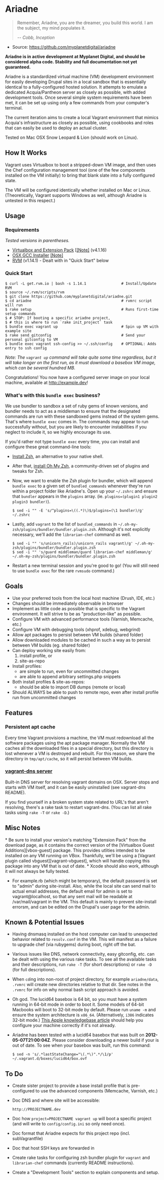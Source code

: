 Ariadne
=======

> Remember, Ariadne, you are the dreamer, you build this world. I am the
> subject, my mind populates it.
>
> *-- Cobb, Inception*

* Source: https://github.com/myplanetdigital/ariadne

**Ariadne is in active development at Myplanet Digital, and should be
considered alpha code. Stability and full documentation not yet
guaranteed.**

Ariadne is a standardized virtual machine (VM) development environment
for easily developing Drupal sites in a local sandbox that is
essentially identical to a fully-configured hosted solution. It attempts
to emulate a dedicated Acquia/Pantheon server as closely as possible,
with added development tools. Once several simple system requirements
have been met, it can be set up using only a few commands from your
computer's terminal.

The current iteration aims to create a local Vagrant environment that mimics Acquia's
infrastructure as closely as possible, using cookbooks and roles that can easily be
used to deploy an actual cluster.

Tested on Mac OSX Snow Leopard & Lion (should work on Linux).

How It Works
------------

Vagrant uses Virtualbox to boot a stripped-down VM image, and then uses
the Chef configuration management tool (one of the few components
installed on the VM initially) to bring that blank slate into a fully
configured state.

The VM will be configured identically whether installed on Mac or Linux.
(Theoretically, Vagrant supports Windows as well, although Ariadne
is untested in this respect.)

Usage
-----

### Requirements

*Tested versions in parentheses.*

* [Virtualbox and Extension Pack][vbox-downloads] [[[Note]](#note-vbox) (v4.1.16)
* [OSX GCC Installer][about-osx-gcc-installer] [[Note]](#note-gcc-installer)
* [RVM][about-rvm] (v1.14.1) - Dealt with in "Quick Start" below

### Quick Start

    $ curl -L get.rvm.io | bash -s 1.14.1                # Install/Update RVM
    $ source ~/.rvm/scripts/rvm
    $ git clone https://github.com/myplanetdigital/ariadne.git
    $ cd ariadne                                         # rvmrc script will run
    $ rake setup                                         # Runs first-time setup commands
    $ # STOP: If booting a specific ariadne project,
    $ # this is where to run `rake init_project` task
    $ bundle exec vagrant up                             # Spin up VM with example site
    $ rake send_gitconfig                                # Send your personal gitconfig to VM 
    $ bundle exec vagrant ssh-config >> ~/.ssh/config    # OPTIONAL: Adds entry to ssh config

*Note: The `vagrant up` command will take quite some time regardless, but it
will take longer on the first run, as it must download a basebox VM
image, which can be several hundred MB.*

Congratulations! You now have a configured server image on your local
machine, available at http://example.dev!

### What's with this `bundle exec` business?

We use bundler to sandbox a set of ruby gems of known versions, and
bundler needs to act as a middleman to ensure that the designated
commands are run with these sandboxed gems instead of the system gems.
That's where `bundle exec` comes in. The commands may appear to run
successfully without, but you are likely to encounter instabilities if
you neglect to include it, so we highly encourage its use.

If you'd rather not type `bundle exec` every time, you can install and
configure these great command-line tools:

* [Install Zsh][install-zsh], an alternative to your native shell.
* After that, [install Oh My Zsh][install-oh-my-zsh], a community-driven
  set of plugins and tweaks for Zsh.
* Now, we want to enable the Zsh plugin for bundler, which will append
  `bundle exec` to a given set of `bundled_commands` whenever they're
run within a project folder like Ariadne's. Open up your `~/.zshrc` and
ensure that `bundler` appears in the `plugins` array. (ie.
`plugins=(plugin1 plugin2 plugin3 bundler)`).

    ```
    $ sed -i "" -E 's/^plugins=\((.*)\)$/plugins=(\1 bundler)/g' ~/.zshrc
    ```

* Lastly, add `vagrant` to the list of `bundled_commands` in
  `~/.oh-my-zsh/plugins/bundler/bundler.plugin.zsh`. Although it's not
explicitly necessary, we'll add the `librarian-chef` command as well.

    ```
    $ sed -i "" 's/unicorn_rails)/unicorn_rails vagrant)/g' ~/.oh-my-zsh/plugins/bundler/bundler.plugin.zsh
    $ sed -i "" 's/guard middleman/guard librarian-chef middleman/g' ~/.oh-my-zsh/plugins/bundler/bundler.plugin.zsh
    ```

* Restart a new terminal session and you're good to go! (You will still
  need to use `bundle exec` for the rare `rvmsudo` command.)

Goals
-----

 * Use your preferred tools from the local host machine
   (Drush, IDE, etc.)
 * Changes should be immediately observable in browser
 * Implement as little code as possible that is specific to the
   Vagrant environment. It will strive to be as "production-like" as
   possible.
 * Configure VM with advanced performance tools (Varnish,
   Memcache, etc.)
 * Configure VM with debugging tools (xhprof, xdebug, webgrind)
 * Allow apt packages to persist between VM builds (shared folder)
 * Allow downloaded modules to be cached in such a way as to persist
   between VM builds (eg. shared folder)
 * Can deploy working site easily from:
    1) install profile, or
    2) site-as-repo
 * Install profiles:
    * are simple to run, even for uncommitted changes
    * are able to append arbitrary settings.php snippets
 * Both install profiles & site-as-repos:
    * should be able to import DB dumps (remote or local)
 * Should ALWAYS be able to push to remote repo, even after install
   profile run from uncommitted changes

Features
--------

### Persistent apt cache

Every time Vagrant provisions a machine, the VM must redownload all the
software packages using the apt package manager. Normally the VM caches
all the downloaded files in a special directory, but this directory is lost
whenever a VM is destroyed and rebuilt. For this reason, we share the
directory in `tmp/apt/cache`, so it will persist between VM builds.

### [vagrant-dns server][vagrant-dns]

Built-in DNS server for resolving vagrant domains on OSX. Server stops
and starts with VM itself, and it can be easily uninstalled (see
vagrant-dns README).

If you find yourself in a broken system state related to URL's that
aren't resolving, there's a rake task to restart vagrant-dns. (You can
list all rake tasks using `rake -T` or `rake -D`.)

Misc Notes
----------

<a name="note-vbox" />
* Be sure to install your version's matching "Extension Pack" from the
download page, as it contains the correct version of the
[Virtualbox Guest Additions][vbox-guest] package. This provides utlities
intended to be installed on any VM running on VBox. Thankfully, we'll be
using a [Vagrant plugin called vbguest][vagrant-vbguest], which will
handle copying this package into any VM that is out of date.

<a name="note-gcc-installer" />
* Xcode should also work, although it will not always be fully tested.

* For example.rb (which might be temporary), the default password is set
to "admin" during site-install. Also, while the local site can send mail
to actual email addresses, the default email for admin is set to
vagrant@localhost, so that any sent mail will be readable at /var/mail/vagrant
in the VM. This default is mainly to prevent site-install errorsm, and
can be edited on the Drupal's user page for the admin.

Known & Potential Issues
------------------------

* Having dnsmasq installed on the host computer can lead to unexpected
  behavior related to `resolv.conf` in the VM. This will manifest as a
  failure to upgrade chef (via rubygems) during boot, right off the bat.
* Various issues like DNS, network connectivity, easy gitconfig, etc.
  can be dealt with using the various rake tasks. To see all the
available tasks and their descriptions, run `rake -T` (for short
descriptions) or `rake -D` (for full descriptions).
* When `cd`ing into non-root of project directory, for example
  `ariadne/data`, `.rvmrc` will create new directories relative to that
dir. See notes in the `.rvmrc` for info on why normal bash script
approach is avoided.
* Oh god. The lucid64 basebox is 64 bit, so you must have a system
  running in 64-bit mode in order to boot it. Some models of 64-bit
Macbooks will boot to 32-bit mode by default. Please run `uname -m` and
ensure the system architecture is `x86_64`. (Alternatively, `i386`
indicates 32-bit mode.) [This Apple knowledgebase
article][apple-sys-arch] should help you configure your machine
correctly if it's not already.
* Ariadne has been tested with a lucid64 basebox that was built on
  **2012-05-07T21:00:04Z**. Please consider downloading a newer build if
your is out of date. To see when your basebox was built, run this
command:

    ```
    $ sed -n 's/.*lastStateChange="\(.*\)".*/\1/p' ~/.vagrant.d/boxes/lucid64/box.ovf
    ```

To Do
-----

* Create sister project to provide a base install profile that is
  pre-configured to use the advanced components (Memcache, Varnish,
  etc.)
* Doc DNS and where site will be accessible:

    ```
    http://PROJECTNAME.dev
    ```

* Doc how `project=PROJECTNAME vagrant up` will boot a specific
  project (and will write to `config/config.ini` so only need once).
* Doc format that Ariadne expects for this project repo (incl.
  subVagrantfile)
* Doc that host SSH keys are forwarded in
* Create rake tasks for configuring zsh bundler plugin for `vagrant` and
  `librarian-chef` commands (currently README instructions).
* Create a "Development Tools" section to explain components and setup.

   [condel]:                  https://github.com/myplanetdigital/condel
   [CD-summary]:              http://continuousdelivery.com/2010/02/continuous-delivery/
   [about-rvm]:               https://rvm.io/
   [about-vagrant]:           http://vagrantup.com/                                              
   [about-cap]:               https://github.com/capistrano/capistrano/wiki                      
   [about-vagrant-kick]:      https://github.com/arioch/vagrant-kick#readme                      
   [install-rvm]:             http://beginrescueend.com/rvm/install/                             
   [about-osx-gcc-installer]: https://github.com/kennethreitz/osx-gcc-installer#readme
   [about-xdebug]:            http://xdebug.org/                                                 
   [install-xdebug-emacs1]:   http://code.google.com/p/geben-on-emacs/source/browse/trunk/README 
   [install-xdebug-emacs2]:   http://puregin.org/debugging-php-with-xdebug-and-emacs-on-mac-os-x 
   [vbox-downloads]:          http://www.virtualbox.org/wiki/Downloads
   [vbox-guest]:              http://www.virtualbox.org/manual/ch04.html#idp5980192
   [vagrant-vbguest]:         https://github.com/dotless-de/vagrant-vbguest#readme
   [vagrant-dns]:             https://github.com/BerlinVagrant/vagrant-dns#readme
   [network-fix-ref]:         http://stackoverflow.com/questions/10378185/vagrant-a-better-to-way-to-reset-my-guest-vagrant-vms-network
   [install-zsh]:             http://jesperrasmussen.com/switching-bash-with-zsh
   [install-oh-my-zsh]:       https://github.com/robbyrussell/oh-my-zsh#setup
   [apple-sys-arch]:          http://support.apple.com/kb/ht3773
